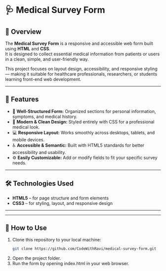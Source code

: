 # 🩺 Medical Survey Form

## 📘 Overview
The **Medical Survey Form** is a responsive and accessible web form built using **HTML** and **CSS**.  
It is designed to collect essential medical information from patients or users in a clean, simple, and user-friendly way.  

This project focuses on layout design, accessibility, and responsive styling — making it suitable for healthcare professionals, researchers, or students learning front-end web development.

---

## 🌟 Features
- 🧾 **Well-Structured Form:** Organized sections for personal information, symptoms, and medical history.  
- 🎨 **Modern & Clean Design:** Styled entirely with CSS for a professional medical look.  
- 💻 **Responsive Layout:** Works smoothly across desktops, tablets, and mobile devices.  
- ♿ **Accessible & Semantic:** Built with HTML5 standards for better accessibility and usability.  
- ⚙️ **Easily Customizable:** Add or modify fields to fit your specific survey needs.  

---

## 🛠️ Technologies Used
- **HTML5** – for page structure and form elements  
- **CSS3** – for styling, layout, and responsive design  

---


---

## 🚀 How to Use
1. Clone this repository to your local machine:  
   ```bash
   git clone https://github.com/CodeWithRavi/medical-survey-form.git
2. Open the project folder.
3. Run the form by opening index.html in your web browser.
